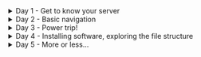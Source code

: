 <details><summary> Day 1 - Get to know your server </summary>
 <br>

    1) Connect and login remotely to your server
- Log into the AWS account you created in the Day0 of the challenge and launch your EC2 instance.

![image](https://user-images.githubusercontent.com/86648102/139727838-26378eac-0cc3-46fa-a65b-9ec8e86536ae.png)

- Open your virtual machine. Make sure to have the key copied into the **.ssh** folder and have it's permissions set to 440.

![image](https://user-images.githubusercontent.com/86648102/139728310-7317283d-77f6-45c9-a6d1-2bf0014912d8.png)

- Connect to the instance using the provided IP from AWS console.

![image](https://user-images.githubusercontent.com/86648102/139728494-e64ccdf7-c9d3-4092-942f-ef562712a252.png)

---
    2) Run a few simple simple commands to check the status of your server
Try these simple commands:
`ls`
`uptime`
`free`
`df -h`
`uname -a`

![image](https://user-images.githubusercontent.com/86648102/139728753-038bc87a-7824-49d6-b59b-a41ee2ac0ff9.png)

 ---
    3) Change your password
    
Use `sudo passwd ubuntu` command, then type the password you would like. Please make it strong!!!

---

That's all for today. Easy but fundamental.

---

<br>
</details>

    
<details><summary> Day 2 - Basic navigation </summary>
 <br>
 
    1) Login to your server using ssh
 
 ![image](https://user-images.githubusercontent.com/86648102/139802849-392214b2-c63c-476d-b66a-3e3adaf88aed.png)

    Use `pwd` and `cd` commands. Get familiar with them. Learn to use both, absolute and relative paths to change directories.
 
![image](https://user-images.githubusercontent.com/86648102/139803730-a9f6239e-18a2-4d1f-b178-ce8e24532203.png)

 ---
     2) Use the `printenv` command to show info about the current environment. Those can also be shown separately, by using `echo $HOME` , `echo $PWD` , `echo $OLDPWD` , `echo $USER` , or just `echo $ <any variable you see in the printenv output>` 
 
 ![image](https://user-images.githubusercontent.com/86648102/139804269-ac30f832-a525-4be6-892e-98b69920e866.png)

 ---
     3) Get used with `ls` command. `ls -l ; ls -lh ; ls -ltr ; ls -altr` . You'll use this command and switches daily.
 
 ![image](https://user-images.githubusercontent.com/86648102/139922296-b519c19e-c4f9-48c3-8c46-ad430cfbe8c8.png)

 ---
    4) Prompt customization
 `echo $PS1` will display current prompt.
 
 ![image](https://user-images.githubusercontent.com/86648102/139924383-e851d51b-10be-4f37-a66d-18a426722a87.png)

 
 This article here, will help you customize your prompt in more detail : 
 
 https://phoenixnap.com/kb/change-bash-prompt-linux
 
 For instance, let's change the prompt to give a bit more detail.
 
 `export PS1="\u\@\h \w \s \d \W \t"`
 
To exit that prompt, the command `bash` will open a new shell with your default environment.
 
 ![image](https://user-images.githubusercontent.com/86648102/139925150-15cc8142-5d31-415d-9a4e-38791447547f.png)

 ---
     5) Create files and directories.
 
 `mkdir` - will make a new directory in your current folder by default.
 
 `touch a` - will create a blank file named 'a' in your current folder. 
 
 ![image](https://user-images.githubusercontent.com/86648102/139925551-5ccbd957-a009-406b-b065-35a2b727d362.png)

 `mv` to move a file to another directory or rename a file

 ![image](https://user-images.githubusercontent.com/86648102/139925919-73b54b4d-23f5-4b87-8d6d-593982b3715c.png)

 `cp` will copy a file.
 
 ![image](https://user-images.githubusercontent.com/86648102/139926682-1fbaef20-73b5-4eef-98ba-4fd429fb3c62.png)

 `rm` will remove a file or multiple files
 
 ![image](https://user-images.githubusercontent.com/86648102/139926810-a2dc4bb5-992b-4eb5-be35-94aadd480028.png)

 `rmdir` will delete an empty directory
 
 ![image](https://user-images.githubusercontent.com/86648102/139926979-4be607af-fa91-435a-b979-b21fd65ab6ba.png)

 ---
     6) RTFM. I'll let you guess what this means.
 
 `man` is a command that displays the manual of the command given as argument.
 `man ls` will display everthing there is to know about `ls` command.
 
 ![image](https://user-images.githubusercontent.com/86648102/139927460-60069b1b-89cf-4d55-be09-9f720d0af49b.png)

 `apropos` is kind of the same, except that is shows every command or command explanations containing what we give as argument.
 
 ![image](https://user-images.githubusercontent.com/86648102/139927910-8f18f93e-d9a4-494d-bc12-3330bc0a03a6.png)

 `tldr` is a shorter version of man, containing a simplified version
 
 ![image](https://user-images.githubusercontent.com/86648102/139928305-b25ea31c-9d9f-4957-9faa-9a85b607e92f.png)

 
 ---
 
 
 
<br>
</details>
 
 
<details><summary> Day 3 - Power trip! </summary>
<br>
 
    1) The `root` user is the boss of your system.Period. 
 
     All the other users should have the minimum ammount of permission; just the necessary stuff for their actions to be possible. However, if your user is properly configured/allowed, you can run commands as the `root` user from your current one. For that, you need to use the `sudo` command.
 
 ![image](https://user-images.githubusercontent.com/86648102/140276137-d8c21f0a-780b-4159-ad7e-981bbe8f92fb.png)

 
 ![image](https://user-images.githubusercontent.com/86648102/140275620-c51b4f8c-171a-4a21-9bb0-199319de366d.png)

    2) `uptime` command can be used to check for how long is the system running and how many users are connected.
 
 ![image](https://user-images.githubusercontent.com/86648102/140275929-3f8cb4fa-6871-4b8f-9cbe-3c2fd9e286f7.png)

    3) Log checking. For instance, check authentication logs. Many other usefull files are in the `/var/log/` directory.
 
 ![image](https://user-images.githubusercontent.com/86648102/140277142-1b1f180c-1784-4341-a596-2a6114445712.png)

You can also, filter the results using `grep` to show only sudo entries.
 
 ![image](https://user-images.githubusercontent.com/86648102/140277587-745a1be9-91e6-4874-a207-0258f981e990.png)

    4) Hostname changing. 
     `hostnamectl`
 
![image](https://user-images.githubusercontent.com/86648102/140808987-99f8af28-3f16-413f-946f-12f2dd9d6b4e.png)

    `sudo hostnamectl set-hostname upskillchallenge`
 
 ![image](https://user-images.githubusercontent.com/86648102/140809319-48975163-c331-413a-9e22-7e89f86a98a7.png)

     5) Change the system time and date
 
     `timedatectl`
 
 ![image](https://user-images.githubusercontent.com/86648102/140809505-5256830b-6f0a-443f-8b01-0e72a62776ff.png)

 ![image](https://user-images.githubusercontent.com/86648102/140809561-7f305d17-ca90-4b4c-915f-720cbabff9f8.png)

    `sudo timedatectl set-timezone Europe/Bucharest`
 > Used this to set the time to my current timezone.
 
 ![image](https://user-images.githubusercontent.com/86648102/140809869-2818f971-08b1-4f66-a64a-025bbb5bf007.png)
  
<br>  
</details> 
 
 
<details><summary> Day 4 - Installing software, exploring the file structure </summary>
<br>
 
    1) Install new applications.
 
> For Debian: apt, dpkg, aptitude, synaptic  (.deb)
 
> For Redhat: yum, dnf, (.rpm)
 
Example: we want to install midnight commander, but don't know the exact name of the package.
 
    `apt search midnight`
 
 ![image](https://user-images.githubusercontent.com/86648102/140811849-28a2c2ec-dd90-4723-a604-d46455b42b14.png)

    `sudo apt install mc`
 
 ![image](https://user-images.githubusercontent.com/86648102/140811943-24665b1c-83e7-4bff-8c32-07e3c820cbca.png)

    2) File System Hierarchy
 
 
     `man hier`
 
 ![image](https://user-images.githubusercontent.com/86648102/140812498-1cbc6ec6-a902-4d4f-91ba-873da97a67e5.png)

 > And many more are explained in the output of the above command.
 
    3) Most of the configuration files of the system will be placed in /etc
 
 
    `cat /etc/ssh/sshd_config`
 
 ![image](https://user-images.githubusercontent.com/86648102/140812807-10ed1e0b-0069-4519-97d3-8208b057a8ee.png)

 <br>  
</details> 
 
 
<details><summary> Day 5 - More or less... </summary>
<br>
 
    1) Reading files with `more`
 
 ![image](https://user-images.githubusercontent.com/86648102/140813672-56c243a0-e11f-4e09-9718-d861f1b17985.png)

    However `less` seems easier to use, thanks to the arrow keys which are now available.
 
 ![image](https://user-images.githubusercontent.com/86648102/140814058-93e1922a-daaf-44cc-9ca9-98d44926bb43.png)

 g /G used to navigate to start/end of file
 
 f/d/e and b/u/y used to go one line/half-screen/fullscreen upper/lower in the page.

 /  - search item
 n/H  - next/before result while searching
 
 h - help to navigate
 q - quit
 
    2) Tab completion
 
Use the "Tab" key for command autocompletion.
 
 ![image](https://user-images.githubusercontent.com/86648102/140814598-be483807-046b-4bd9-adc1-6b3c3eec1330.png)
 + the TAB key >>> 
 
 ![image](https://user-images.githubusercontent.com/86648102/140814650-f991d7a6-ddd8-4f83-8231-b55cf3f012b5.png)

    4) Command history.
 
 ![image](https://user-images.githubusercontent.com/86648102/140814802-c4f43447-af70-4706-a1e8-d6454e3dcec5.png)

 - Use !+"history command number" to execute it again.
 
 ![image](https://user-images.githubusercontent.com/86648102/140815141-9ac79d18-52dc-4af7-9138-5ce7cf1cb743.png)

 - !! let's you run the last command again.
 - !sudo : runs the last command starting with sudo
 - Or when you execute a command and forgot to use sudo? Just do a `sudo !!`
 
 ![image](https://user-images.githubusercontent.com/86648102/140815499-b6987d3b-2329-4155-81b9-ccdb0d579090.png)

    5) Hidden files. Any files starting with a `.` .
 
 The "~/.bash_history" retains all the commands ran.
 
 
 
 
 
  <br>  
</details> 
